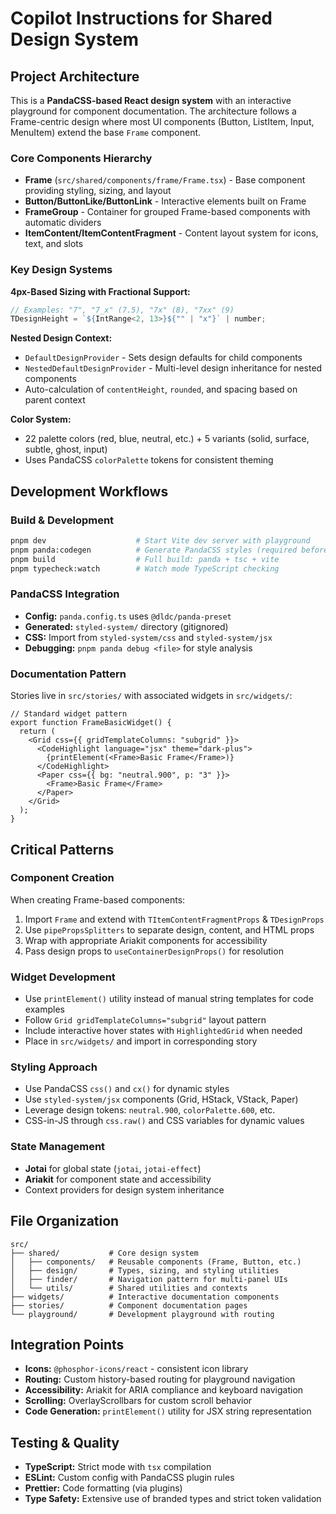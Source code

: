 # Copilot Instructions for Shared Design System

## Project Architecture

This is a **PandaCSS-based React design system** with an interactive playground for component documentation. The architecture follows a Frame-centric design where most UI components (Button, ListItem, Input, MenuItem) extend the base `Frame` component.

### Core Components Hierarchy

- **Frame** (`src/shared/components/frame/Frame.tsx`) - Base component providing styling, sizing, and layout
- **Button/ButtonLike/ButtonLink** - Interactive elements built on Frame
- **FrameGroup** - Container for grouped Frame-based components with automatic dividers
- **ItemContent/ItemContentFragment** - Content layout system for icons, text, and slots

### Key Design Systems

**4px-Based Sizing with Fractional Support:**

```typescript
// Examples: "7", "7_x" (7.5), "7x" (8), "7xx" (9)
TDesignHeight = `${IntRange<2, 13>}${"" | "x"}` | number;
```

**Nested Design Context:**

- `DefaultDesignProvider` - Sets design defaults for child components
- `NestedDefaultDesignProvider` - Multi-level design inheritance for nested components
- Auto-calculation of `contentHeight`, `rounded`, and spacing based on parent context

**Color System:**

- 22 palette colors (red, blue, neutral, etc.) + 5 variants (solid, surface, subtle, ghost, input)
- Uses PandaCSS `colorPalette` tokens for consistent theming

## Development Workflows

### Build & Development

```bash
pnpm dev                    # Start Vite dev server with playground
pnpm panda:codegen          # Generate PandaCSS styles (required before build)
pnpm build                  # Full build: panda + tsc + vite
pnpm typecheck:watch        # Watch mode TypeScript checking
```

### PandaCSS Integration

- **Config:** `panda.config.ts` uses `@dldc/panda-preset`
- **Generated:** `styled-system/` directory (gitignored)
- **CSS:** Import from `styled-system/css` and `styled-system/jsx`
- **Debugging:** `pnpm panda debug <file>` for style analysis

### Documentation Pattern

Stories live in `src/stories/` with associated widgets in `src/widgets/`:

```tsx
// Standard widget pattern
export function FrameBasicWidget() {
  return (
    <Grid css={{ gridTemplateColumns: "subgrid" }}>
      <CodeHighlight language="jsx" theme="dark-plus">
        {printElement(<Frame>Basic Frame</Frame>)}
      </CodeHighlight>
      <Paper css={{ bg: "neutral.900", p: "3" }}>
        <Frame>Basic Frame</Frame>
      </Paper>
    </Grid>
  );
}
```

## Critical Patterns

### Component Creation

When creating Frame-based components:

1. Import `Frame` and extend with `TItemContentFragmentProps` & `TDesignProps`
2. Use `pipePropsSplitters` to separate design, content, and HTML props
3. Wrap with appropriate Ariakit components for accessibility
4. Pass design props to `useContainerDesignProps()` for resolution

### Widget Development

- Use `printElement()` utility instead of manual string templates for code examples
- Follow `Grid gridTemplateColumns="subgrid"` layout pattern
- Include interactive hover states with `HighlightedGrid` when needed
- Place in `src/widgets/` and import in corresponding story

### Styling Approach

- Use PandaCSS `css()` and `cx()` for dynamic styles
- Use `styled-system/jsx` components (Grid, HStack, VStack, Paper)
- Leverage design tokens: `neutral.900`, `colorPalette.600`, etc.
- CSS-in-JS through `css.raw()` and CSS variables for dynamic values

### State Management

- **Jotai** for global state (`jotai`, `jotai-effect`)
- **Ariakit** for component state and accessibility
- Context providers for design system inheritance

## File Organization

```
src/
├── shared/           # Core design system
│   ├── components/   # Reusable components (Frame, Button, etc.)
│   ├── design/       # Types, sizing, and styling utilities
│   ├── finder/       # Navigation pattern for multi-panel UIs
│   └── utils/        # Shared utilities and contexts
├── widgets/          # Interactive documentation components
├── stories/          # Component documentation pages
└── playground/       # Development playground with routing
```

## Integration Points

- **Icons:** `@phosphor-icons/react` - consistent icon library
- **Routing:** Custom history-based routing for playground navigation
- **Accessibility:** Ariakit for ARIA compliance and keyboard navigation
- **Scrolling:** OverlayScrollbars for custom scroll behavior
- **Code Generation:** `printElement()` utility for JSX string representation

## Testing & Quality

- **TypeScript:** Strict mode with `tsx` compilation
- **ESLint:** Custom config with PandaCSS plugin rules
- **Prettier:** Code formatting (via plugins)
- **Type Safety:** Extensive use of branded types and strict token validation

